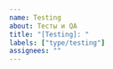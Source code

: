 ```yaml
---
name: Testing
about: Тесты и QA
title: "[Testing]: "
labels: ["type/testing"]
assignees: ""
---
```

